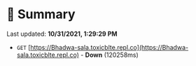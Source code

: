 # 📖 Summary
Last updated: **10/31/2021, 1:29:29 PM**

- `GET` [https://Bhadwa-sala.toxicblte.repl.co](https://Bhadwa-sala.toxicblte.repl.co) - **Down** (120258ms)
